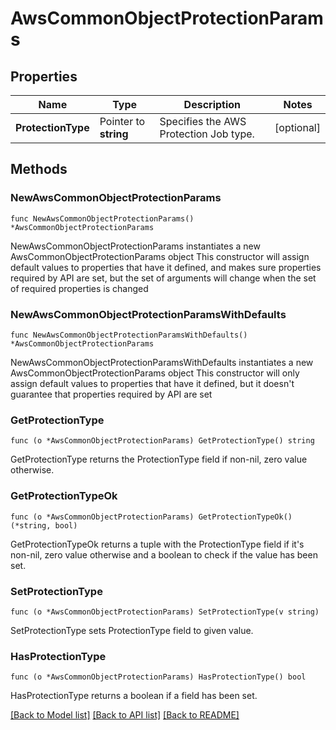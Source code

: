 # AwsCommonObjectProtectionParams

## Properties

Name | Type | Description | Notes
------------ | ------------- | ------------- | -------------
**ProtectionType** | Pointer to **string** | Specifies the AWS Protection Job type. | [optional] 

## Methods

### NewAwsCommonObjectProtectionParams

`func NewAwsCommonObjectProtectionParams() *AwsCommonObjectProtectionParams`

NewAwsCommonObjectProtectionParams instantiates a new AwsCommonObjectProtectionParams object
This constructor will assign default values to properties that have it defined,
and makes sure properties required by API are set, but the set of arguments
will change when the set of required properties is changed

### NewAwsCommonObjectProtectionParamsWithDefaults

`func NewAwsCommonObjectProtectionParamsWithDefaults() *AwsCommonObjectProtectionParams`

NewAwsCommonObjectProtectionParamsWithDefaults instantiates a new AwsCommonObjectProtectionParams object
This constructor will only assign default values to properties that have it defined,
but it doesn't guarantee that properties required by API are set

### GetProtectionType

`func (o *AwsCommonObjectProtectionParams) GetProtectionType() string`

GetProtectionType returns the ProtectionType field if non-nil, zero value otherwise.

### GetProtectionTypeOk

`func (o *AwsCommonObjectProtectionParams) GetProtectionTypeOk() (*string, bool)`

GetProtectionTypeOk returns a tuple with the ProtectionType field if it's non-nil, zero value otherwise
and a boolean to check if the value has been set.

### SetProtectionType

`func (o *AwsCommonObjectProtectionParams) SetProtectionType(v string)`

SetProtectionType sets ProtectionType field to given value.

### HasProtectionType

`func (o *AwsCommonObjectProtectionParams) HasProtectionType() bool`

HasProtectionType returns a boolean if a field has been set.


[[Back to Model list]](../README.md#documentation-for-models) [[Back to API list]](../README.md#documentation-for-api-endpoints) [[Back to README]](../README.md)


